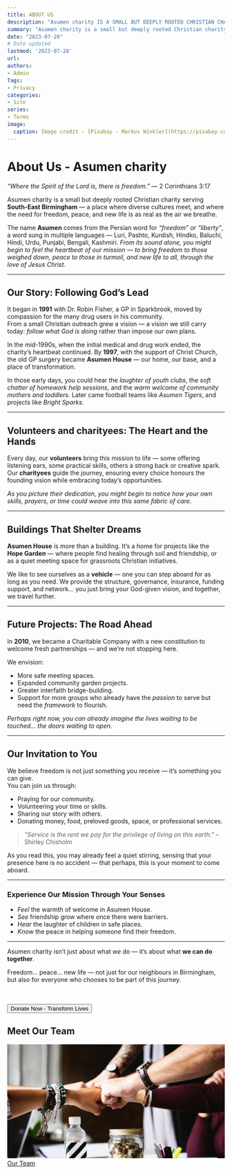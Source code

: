 ```yaml
---
title: ABOUT US
description: "Asumen charity IS A SMALL BUT DEEPLY ROOTED CHRISTIAN CHARITY."
summary: "Asumen charity is a small but deeply rooted Christian charity."
date: "2023-07-28"
# Date updated
lastmod: '2023-07-28'
url: 
authors: 
- Admin
Tags: 
- Privacy
categories: 
- Site
series: 
- Terms
image:
  caption: Image credit - [Pixabay - Markus Winkler](https://pixabay.com/photos/privacy-policy-dsgvo-5243225/)
---
```

# **About Us - Asumen charity** 
        
*“Where the Spirit of the Lord is, there is freedom.”* — 2 Corinthians 3:17  

Asumen charity is a small but deeply rooted Christian charity serving **South-East Birmingham** — a place where diverse cultures meet, and where the need for freedom, peace, and new life is as real as the air we breathe.  

The name **Asumen** comes from the Persian word for *“freedom” or “liberty”*, a word sung in multiple languages — Luri, Pashto, Kurdish, Hindko, Baluchi, Hindi, Urdu, Punjabi, Bengali, Kashmiri. *From its sound alone, you might begin to feel the heartbeat of our mission — to bring freedom to those weighed down, peace to those in turmoil, and new life to all, through the love of Jesus Christ.*        

---

## **Our Story: Following God’s Lead**
        
It began in **1991** with Dr. Robin Fisher, a GP in Sparkbrook, moved by compassion for the many drug users in his community.  
From a small Christian outreach grew a vision — a vision we still carry today: *follow what God is doing* rather than impose our own plans.  
        
In the mid-1990s, when the initial medical and drug work ended, the charity’s heartbeat continued. By **1997**, with the support of Christ Church, the old GP surgery became **Asumen House** — our home, our base, and a place of transformation.
        
In those early days, you could hear the *laughter of youth clubs*, the *soft chatter of homework help sessions*, and the *warm welcome of community mothers and toddlers*. Later came football teams like *Asumen Tigers*, and projects like *Bright Sparks*.  
        
---
        
## **Volunteers and charityees: The Heart and the Hands**
        
Every day, our **volunteers** bring this mission to life — some offering listening ears, some practical skills, others a strong back or creative spark. Our **charityees** guide the journey, ensuring every choice honours the founding vision while embracing today’s opportunities.
        
*As you picture their dedication, you might begin to notice how your own skills, prayers, or time could weave into this same fabric of care.*
        
---
        
## **Buildings That Shelter Dreams**
        
**Asumen House** is more than a building. It’s a home for projects like the **Hope Garden** — where people find healing through soil and friendship, or as a quiet meeting space for grassroots Christian initiatives.  
        
We like to see ourselves as a **vehicle** — one you can step aboard for as long as you need. We provide the structure, governance, insurance, funding support, and network… you just bring your God-given vision, and together, we travel further.
        
---
        
## **Future Projects: The Road Ahead**
        
In **2010**, we became a Charitable Company with a new constitution to welcome fresh partnerships — and we’re not stopping here.  
        
We envision:
- More safe meeting spaces.
- Expanded community garden projects.  
- Greater interfaith bridge-building.  
- Support for more groups who already have the *passion* to serve but need the *framework* to flourish.  
        
*Perhaps right now, you can already imagine the lives waiting to be touched… the doors waiting to open.*
        
---
        
## **Our Invitation to You**

We believe freedom is not just something you receive — it’s something you can give.  
You can join us through:  
- Praying for our community.  
- Volunteering your time or skills.  
- Sharing our story with others.  
- Donating money, food, preloved goods, space, or professional services.  

> *“Service is the rent we pay for the privilege of living on this earth.”* – Shirley Chisholm
        
As you read this, you may already feel a quiet stirring, sensing that your presence here is no accident — that perhaps, this is your moment to come aboard.
        
---

### **Experience Our Mission Through Your Senses**
- *Feel* the warmth of welcome in Asumen House.  
- *See* friendship grow where once there were barriers.  
- *Hear* the laughter of children in safe places.  
- *Know* the peace in helping someone find their freedom.

---

Asumen charity isn’t just about what *we* do — it’s about what **we can do together**.  

Freedom… peace… new life — not just for our neighbours in Birmingham, but also for everyone who chooses to be part of this journey.
</br></br></br>
<div class="text-center flex items-center justify-center">
<a href="/en/donate">
<button class="justify-center items-center rounded-full bg-gradient-to-r from-primary-500 to-primary-600 dark:from-primary-800 dark:to-primary-900 px-8 pt-4 pb-4 sm:px-2 sm:pb-2 text-lg sm:text-base font-semibold text-white shadow-sm hover:bg-primary-500">
  Donate Now - Transform Lives
</button></a></div>

## Meet Our Team

[![Asumen charity Team](team.jpg)](/people)
[Our Team](/people)

